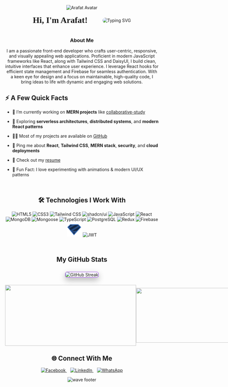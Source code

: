 <!-- =========================
     GitHub README Profile
========================= -->

<!-- Top Banner / Avatar -->
<div align="center">
  <img height="200" src="https://i.ibb.co.com/qR1cVTg/Arafat5.png" alt="Arafat Avatar" />
</div>
<br/>

<!-- Name + Typing Animation -->
<div align="center" style="display:flex; align-items:center; justify-content:center; gap:20px; flex-wrap:wrap;">
  <h1 style="margin:0; font-family:'Monoton';">Hi, I'm Arafat! 👋</h1>
 <img 
  src="https://readme-typing-svg.demolab.com?font=Fira+Code&weight=600&size=18&pause=1200&center=true&vCenter=true&width=400&color=FFFFFF&lines=MERN+Stack+%7C+Front-end+Developer;Clean+%26+User-centric+UI;Always+learning+%F0%9F%93%9A"
  alt="Typing SVG"
  style="border-radius:10px;"
/>


</div>
<br>
<!-- About Me -->
<h3 align="center" style="">About Me</h3>
<p align="center">
 I am a passionate front-end developer who crafts user-centric, responsive, and visually appealing web applications. Proficient in modern JavaScript frameworks like React, along with Tailwind CSS and DaisyUI, I build clean, intuitive interfaces that enhance user experience. I leverage React hooks for efficient state management and Firebase for seamless authentication. With a keen eye for design and a focus on maintainable, high-quality code, I bring ideas to life with dynamic and engaging web solutions.
</p>

## ⚡️ A Few Quick Facts

- 🔭 I’m currently working on **MERN projects** like [collaborative-study](https://github.com/Arafat-boss/collaborative-study-website)
- 🧐 Exploring **serverless architectures**, **distributed systems**, and **modern React patterns**
- 👨‍💻 Most of my projects are available on [GitHub](https://github.com/Arafat-boss/collaborative-study-website)

- 💬 Ping me about **React**, **Tailwind CSS**, **MERN stack**, **security**, and **cloud deployments**
- 📙 Check out my [resume](https://drive.google.com/file/d/1BITABjx0J-JEe07riVAUypMdyclb4Owl/view?usp=drivesdk)
- 🎉 Fun Fact: I love experimenting with animations & modern UI/UX patterns
<br>
<!-- Skills / Technologies -->
<h2 align="center">🛠️ Technologies I Work With</h2>
<p align="center">
  <img src="https://skillicons.dev/icons?i=html" height="48" alt="HTML5"/>
  <img src="https://skillicons.dev/icons?i=css" height="48" alt="CSS3"/>
  <img src="https://skillicons.dev/icons?i=tailwind" height="48" alt="Tailwind CSS"/>
  <img src="https://avatars.githubusercontent.com/u/139895814?s=200&v=4" height="48" alt="shadcn/ui"/>
  <img src="https://skillicons.dev/icons?i=js" height="48" alt="JavaScript"/>
  <img src="https://skillicons.dev/icons?i=react" height="48" alt="React"/>
  <img src="https://skillicons.dev/icons?i=mongodb" height="48" alt="MongoDB"/>
  <img src="https://mongoosejs.com/docs/images/mongoose5_62x30_transparent.png" height="48" alt="Mongoose"/>
  <img src="https://skillicons.dev/icons?i=ts" height="48" alt="TypeScript"/>
  <img src="https://skillicons.dev/icons?i=postgres" height="48" alt="PostgreSQL"/>
  <img src="https://skillicons.dev/icons?i=redux" height="48" alt="Redux"/>
  <img src="https://skillicons.dev/icons?i=firebase" height="48" alt="Firebase"/>
  <img src="https://raw.githubusercontent.com/colinhacks/zod/master/logo.svg" height="48" alt="Zod"/>
  <img src="https://cdn.worldvectorlogo.com/logos/jwt-3.svg" height="48" alt="JWT"/>
</p>
<br>


<!-- GitHub Stats & Streak -->
<div align="center">
  <h2>My GitHub Stats</h2>

  <!-- GitHub Streak -->
  <img 
    src="https://streak-stats.demolab.com?user=Arafat-boss&theme=midnight-purple&hide_border=true&date_format=M%20j%5B%2C%20Y%5D&card_height=220" 
    height="220" 
    style="margin:10px; border-radius:6px; box-shadow:0 8px 20px rgba(0,0,0,0.3); border:1px solid #8A2BE2;" 
    alt="GitHub Streak"
  />

  <!-- GitHub Stats -->
 <div align="center" style="display: flex; align-items: center">
    <img src="https://github-readme-stats.vercel.app/api?username=Arafat-boss&show_icons=true&theme=midnight-purple&border_radius=12" width="430" height="200" />
    <img src="https://github-readme-stats.vercel.app/api/top-langs/?username=Arafat-boss&layout=compact&theme=midnight-purple" width="430" height="180" />
  </div>
</div>


<!-- Connect / Social Media -->
<h2 align="center">🌐 Connect With Me</h2>
<p align="center">
  <!-- Facebook -->
  <a href="https://www.facebook.com/Arraf.kobi" target="_blank">
    <img src="https://skillicons.dev/icons?i=facebook&color=ffffff" height="48" alt="Facebook"/>
  </a>
  &nbsp;&nbsp;

  <!-- LinkedIn -->
  <a href="https://www.linkedin.com/in/md-arafat-sarker/" target="_blank">
    <img src="https://skillicons.dev/icons?i=linkedin&color=ffffff" height="48" alt="LinkedIn"/>
  </a>
  &nbsp;&nbsp;

  <!-- WhatsApp -->
  <a href="https://wa.me/01703512784" target="_blank">
    <img src="https://skillicons.dev/icons?i=whatsapp&color=ffffff" height="48" alt="WhatsApp"/>
  </a>
</p>

<!-- Footer Wave -->
<p align="center">
  <img src="https://capsule-render.vercel.app/api?type=waving&color=0:8A2BE2,100:00C9FF&height=160&section=footer&curve=1&wave=1&opacity=70&style=shadow" alt="wave footer"/>
</p>
